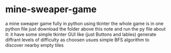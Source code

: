 # mine-sweaper-game
a mine sweaper game fully in python using tkinter
the whole game is in one python file
just download the folder above this note and run the py file
about it:
it have some simple tkinter GUI like (just Buttons and lables)
generate diffrant levels of difficulty as choosen
usues simple BFS algorithm to discover nearby empty tiles
